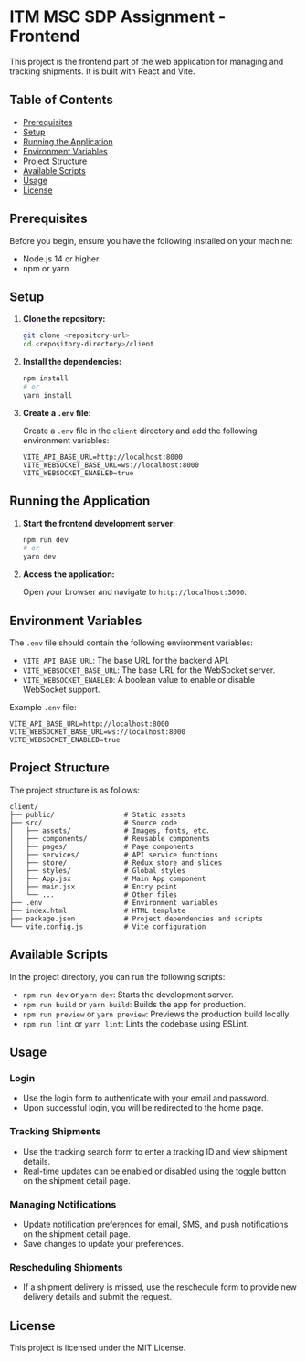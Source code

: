 # ITM MSC SDP Assignment - Frontend

This project is the frontend part of the web application for managing and tracking shipments. It is built with React and Vite.

## Table of Contents

- [Prerequisites](#prerequisites)
- [Setup](#setup)
- [Running the Application](#running-the-application)
- [Environment Variables](#environment-variables)
- [Project Structure](#project-structure)
- [Available Scripts](#available-scripts)
- [Usage](#usage)
- [License](#license)

## Prerequisites

Before you begin, ensure you have the following installed on your machine:

- Node.js 14 or higher
- npm or yarn

## Setup

1. **Clone the repository:**

    ```bash
    git clone <repository-url>
    cd <repository-directory>/client
    ```

2. **Install the dependencies:**

    ```bash
    npm install
    # or
    yarn install
    ```

3. **Create a `.env` file:**

    Create a `.env` file in the `client` directory and add the following environment variables:

    ```env
    VITE_API_BASE_URL=http://localhost:8000
    VITE_WEBSOCKET_BASE_URL=ws://localhost:8000
    VITE_WEBSOCKET_ENABLED=true
    ```

## Running the Application

1. **Start the frontend development server:**

    ```bash
    npm run dev
    # or
    yarn dev
    ```

2. **Access the application:**

    Open your browser and navigate to `http://localhost:3000`.

## Environment Variables

The `.env` file should contain the following environment variables:

- `VITE_API_BASE_URL`: The base URL for the backend API.
- `VITE_WEBSOCKET_BASE_URL`: The base URL for the WebSocket server.
- `VITE_WEBSOCKET_ENABLED`: A boolean value to enable or disable WebSocket support.

Example `.env` file:

```env
VITE_API_BASE_URL=http://localhost:8000
VITE_WEBSOCKET_BASE_URL=ws://localhost:8000
VITE_WEBSOCKET_ENABLED=true
```

## Project Structure

The project structure is as follows:

```
client/
├── public/                 # Static assets
├── src/                    # Source code
│   ├── assets/             # Images, fonts, etc.
│   ├── components/         # Reusable components
│   ├── pages/              # Page components
│   ├── services/           # API service functions
│   ├── store/              # Redux store and slices
│   ├── styles/             # Global styles
│   ├── App.jsx             # Main App component
│   ├── main.jsx            # Entry point
│   └── ...                 # Other files
├── .env                    # Environment variables
├── index.html              # HTML template
├── package.json            # Project dependencies and scripts
└── vite.config.js          # Vite configuration
```

## Available Scripts

In the project directory, you can run the following scripts:

- `npm run dev` or `yarn dev`: Starts the development server.
- `npm run build` or `yarn build`: Builds the app for production.
- `npm run preview` or `yarn preview`: Previews the production build locally.
- `npm run lint` or `yarn lint`: Lints the codebase using ESLint.

## Usage

### Login

- Use the login form to authenticate with your email and password.
- Upon successful login, you will be redirected to the home page.

### Tracking Shipments

- Use the tracking search form to enter a tracking ID and view shipment details.
- Real-time updates can be enabled or disabled using the toggle button on the shipment detail page.

### Managing Notifications

- Update notification preferences for email, SMS, and push notifications on the shipment detail page.
- Save changes to update your preferences.

### Rescheduling Shipments

- If a shipment delivery is missed, use the reschedule form to provide new delivery details and submit the request.

## License

This project is licensed under the MIT License.

